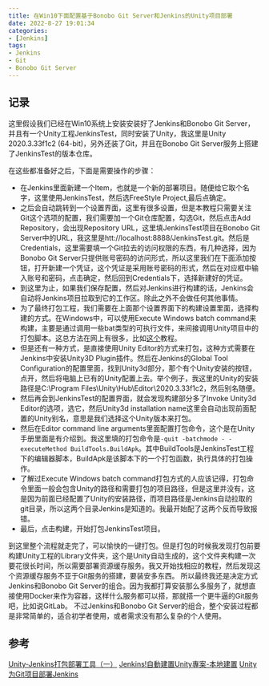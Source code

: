 ```yaml
---
title: 在Win10下面配置基于Bonobo Git Server和Jenkins的Unity项目部署
date: 2022-8-27 19:01:34
categories:
- [Jenkins]
tags:
- Jenkins
- Git
- Bonobo Git Server
---
```


## 记录
这里假设我们已经在Win10系统上安装安装好了Jenkins和Bonobo Git Server，并且有一个Unity工程JenkinsTest，同时安装了Unity，我这里是Unity 2020.3.33f1c2 (64-bit)，另外还装了Git，并且在Bonobo Git Server服务上搭建了JenkinsTest的版本仓库。

在这些都准备好之后，下面是需要操作的步骤：
- 在Jenkins里面新建一个Item，也就是一个新的部署项目。随便给它取个名字，这里使用JenkinsTest，然后选FreeStyle Project,最后点确定。
- 之后会自动跳转到一个设置界面，这里有很多设置，但是本教程只需要关注Git这个选项的配置，我们需要加一个Git仓库配置，勾选Git，然后点击Add Repository，会出现Repository URL，这里填JenkinsTest项目在Bonobo Git Server中的URL，我这里是htt://localhost:8888/JenkinsTest.git。然后是Credentials，这里需要填一个Git拉去的访问权限的东西，有几种选择，因为Bonobo Git Server只提供账号密码的访问形式，所以这里我们在下面添加按钮，打开新建一个凭证，这个凭证是采用账号密码的形式，然后在对应框中输入账号和密码，点击确定，然后回到Credentials下，选择新建好的凭证。
- 到这里为止，如果我们保存配置，然后对Jenkins进行构建的话，Jenkins会自动将Jenkins项目拉取到它的工作区。除此之外不会做任何其他事情。
- 为了最终打包工程，我们需要在上面那个设置界面下的构建设置里面，选择构建的方式。在Windows中，可以使用Execute Windows batch command来构建，主要是通过调用一些bat类型的可执行文件，来间接调用Unity项目中的打包脚本。这总方法在网上有很多，比如[这个](http://dingxiaowei.cn/2018/11/17/)教程。
- 但是还有一种方式，是直接使用Unity Editor的方式来打包，这种方式需要在Jenkins中安装Unity3D Plugin插件。然后在Jenkins的Global Tool Configuration的配置里面，找到Unity3d部分，那个有个Unity安装的按钮，点开，然后将电脑上已有的Unity配置上去。举个例子，我这里的Unity的安装路径是C:\Program Files\Unity\Hub\Editor\2020.3.33f1c2，然后别名随便。
- 然后再会到JenkinsTest的配置界面，就会发现构建部分多了Invoke Unity3d Editor的选项，选它，然后Unity3d installation name这里会自动出现前面配置的Unity别名，意思是我们选择这个Unity版本来打包。
- 然后在Editor command line arguments里面配置打包命令，这个是在Unity手册里面是有介绍到。我这里填的打包命令是`-quit -batchmode - - executeMethod BuildTools.BuildApk`。其中BuildTools是JenkinsTest工程下的编辑器脚本，BuildApk是该脚本下的一个打包函数，执行具体的打包操作。
- 了解过Execute Windows batch command打包方式的人应该记得，打包命令里面一般会包含Unity的路径和需要打包的项目路径，但是这里并没有，这是因为前面已经配置了Unity的安装路径，而项目路径是Jenkins自动拉取的git目录，所以这两个目录Jenkins是知道的。我最开始配了这两个反而导致报错。
- 最后，点击构建，开始打包JenkinsTest项目。

到这里整个流程就走完了，可以愉快的一键打包。但是打包的时候我发现打包前要构建Unity工程的Library文件夹，这个是Unity自动生成的，这个文件夹构建一次要花很长时间，所以需要部署资源缓存服务。我又开始找相应的教程，然后发现这个资源缓存服务不亚于Git服务的搭建，要装安多东西。
所以最终我还是决定方式Jenkins和Bonobo Git Server的组合。因为我都打算安装那么多服务了，就想直接使用Docker来作为容器，这样什么服务都可以搭，那就搭一个更牛逼的Git服务吧，比如说GitLab。
不过Jenkins和Bonobo Git Server的组合，整个安装过程都是非常简单的，适合初学者使用，或者需求没有那么复杂的个人使用。

## 参考

[Unity-Jenkins打包部署工具（一）](https://cloud.tencent.com/developer/article/1654086)
[Jenkins!自動建置Unity專案-本地建置](https://unoniceday.github.io/jenkins-autobuild-unity-local/)
[Unity为Git项目部署Jenkins](https://blog.csdn.net/C_yuxuan/article/details/119182706)